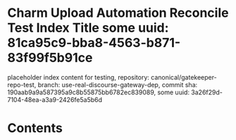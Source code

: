# Charm Upload Automation Reconcile Test Index Title some uuid: 81ca95c9-bba8-4563-b871-83f99f5b91ce
 placeholder index content for testing,  repository: canonical/gatekeeper-repo-test,  branch: use-real-discourse-gateway-dep,  commit sha: 190aab9a9a587395a9c8b55875bb6782ec839089,  some uuid: 3a26f29d-7104-48ea-a3a9-2426fe5a5b6d

# Contents

